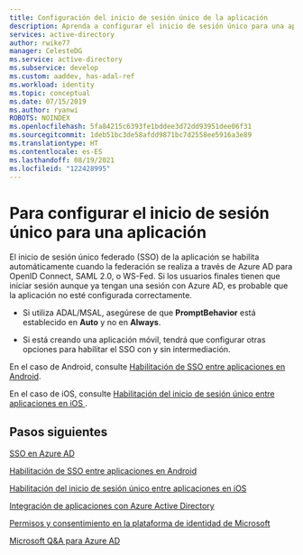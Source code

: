 ```yaml
---
title: Configuración del inicio de sesión único de la aplicación
description: Aprenda a configurar el inicio de sesión único para una aplicación personalizada desarrollada y registrada con Azure AD.
services: active-directory
author: rwike77
manager: CelesteDG
ms.service: active-directory
ms.subservice: develop
ms.custom: aaddev, has-adal-ref
ms.workload: identity
ms.topic: conceptual
ms.date: 07/15/2019
ms.author: ryanwi
ROBOTS: NOINDEX
ms.openlocfilehash: 5fa84215c6393fe1bddee3d72dd93951dee06f31
ms.sourcegitcommit: 1deb51bc3de58afdd9871bc7d2558ee5916a3e89
ms.translationtype: HT
ms.contentlocale: es-ES
ms.lasthandoff: 08/19/2021
ms.locfileid: "122428995"
---
```

# <a name="how-to-configure-single-sign-on-for-an-application"></a>Para configurar el inicio de sesión único para una aplicación

El inicio de sesión único federado (SSO) de la aplicación se habilita automáticamente cuando la federación se realiza a través de Azure AD para OpenID Connect, SAML 2.0, o WS-Fed. Si los usuarios finales tienen que iniciar sesión aunque ya tengan una sesión con Azure AD, es probable que la aplicación no esté configurada correctamente.

* Si utiliza ADAL/MSAL, asegúrese de que **PromptBehavior** está establecido en **Auto** y no en **Always**.

* Si está creando una aplicación móvil, tendrá que configurar otras opciones para habilitar el SSO con y sin intermediación.

En el caso de Android, consulte [Habilitación de SSO entre aplicaciones en Android](../azuread-dev/howto-v1-enable-sso-android.md).<br>

En el caso de iOS, consulte [Habilitación del inicio de sesión único entre aplicaciones en iOS ](../azuread-dev/howto-v1-enable-sso-ios.md).

## <a name="next-steps"></a>Pasos siguientes

[SSO en Azure AD](../manage-apps/what-is-single-sign-on.md)<br>

[Habilitación de SSO entre aplicaciones en Android](../azuread-dev/howto-v1-enable-sso-android.md)<br>

[Habilitación del inicio de sesión único entre aplicaciones en iOS](../azuread-dev/howto-v1-enable-sso-ios.md)<br>

[Integración de aplicaciones con Azure Active Directory](./quickstart-register-app.md)<br>

[Permisos y consentimiento en la plataforma de identidad de Microsoft](./v2-permissions-and-consent.md)<br>

[Microsoft Q&A para Azure AD](/answers/topics/azure-active-directory.html)